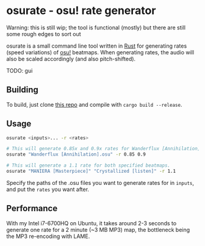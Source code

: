 # osurate - osu! rate generator
Warning: this is still wip; the tool is functional (mostly) but there are still some rough edges to sort out

osurate is a small command line tool written in [Rust](https://www.rust-lang.org/) for generating rates (speed variations) of [osu!](https://osu.ppy.sh) beatmaps. When generating rates, the audio will also be scaled accordingly (and also pitch-shifted).

TODO: gui

## Building
To build, just clone [this repo](https://github.com/LunarCoffee/osurate) and compile with `cargo build --release`.

## Usage
```bash
osurate <inputs>... -r <rates>

# This will generate 0.85x and 0.9x rates for Wanderflux [Annihilation].
osurate "Wanderflux [Annihilation].osu" -r 0.85 0.9

# This will generate a 1.1 rate for both specified beatmaps.
osurate "MANIERA [Masterpiece]" "Crystallized [listen]" -r 1.1
```
Specify the paths of the .osu files you want to generate rates for in `inputs`, and put the `rates` you want after.

## Performance
With my Intel i7-6700HQ on Ubuntu, it takes around 2-3 seconds to generate one rate for a 2 minute (~3 MB MP3) map, the bottleneck being the MP3 re-encoding with LAME.
